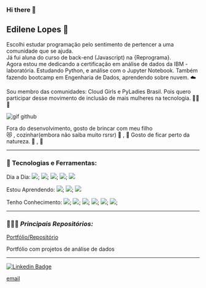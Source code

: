 ### Hi there 👋

## Edilene Lopes 🎲


Escolhi estudar programação pelo sentimento de pertencer a uma comunidade que se ajuda.<br>
Já fui aluna do curso de back-end (Javascript) na {Reprograma}.<br>
Agora estou me dedicando a certificação em análise de dados da IBM - laboratória.
Estudando Python, e análise com o Jupyter Notebook.
Também fazendo bootcamp em Engenharia de Dados, aprendendo sobre nuvem. ☁️

Sou membro das comunidades: Cloud Girls e PyLadies Brasil.  Pois quero participar desse movimento de inclusão de mais mulheres na tecnologia.   	🙆‍♀️ 	💪 

![gif github](https://user-images.githubusercontent.com/60043558/100880849-02161700-348c-11eb-9ce9-0e9debe94f74.gif)


Fora do desenvolvimento, gosto de brincar com meu filho   
😻 	, cozinhar(embora não saiba muito rsrsr) 	🍰  ,  🍝 
Gosto de ficar perto da natureza. :deciduous_tree: , :blossom:

-----


###  🚀 Tecnologias e Ferramentas:

Dia a Dia: 
<img src = "https://img.shields.io/badge/-Python-black?logoColor=green&style=flat-square&logo=Python">;
<img src = "https://img.shields.io/badge/-SqlServer-red">;
<img src = "https://img.shields.io/badge/-Pandas-black?style=flat-square&logo=Pandas">;
<img src = "https://img.shields.io/badge/-Numpy-black?style=flat-square&logo=Numpy">;
<img src = "https://img.shields.io/badge/-Jupyter-black?style=flat-square&logo=Jupyter">

Estou Aprendendo:
<img src = "https://img.shields.io/badge/-Azure-blue">;
<img src = "https://img.shields.io/badge/-Power%20Bi-yellow">;
<img src = "https://img.shields.io/badge/-Azure-orange">


Tenho Conhecimento: 
<img src = "https://img.shields.io/badge/-GITHUB-brightgreen">;
<img src ="https://img.shields.io/badge/-npm-red">;
<img src = "https://img.shields.io/badge/-Node.Js-blue">;
<img src = "https://img.shields.io/badge/-express-lightgrey">;
<img src = "https://img.shields.io/badge/-Nodemoon-green">;
<img src = "https://img.shields.io/badge/-MongoDb-orange">;

-----

 ### 👩🏾‍💻 _Principais Repositórios:_
  
  [Portfólio/Repositório](https://github.com/EdileneLopes/Analise_Dados)
  
  Portfólio com projetos de análise de dados 
			



-----


[![Linkedin Badge](https://img.shields.io/badge/-LinkedIn-blue?style=flat-square&logo=Linkedin&logoColor=white&link=https://www.linkedin.com/in/fagnerpsantos/)](https://www.linkedin.com/in/edilene-lopes/)

[email](https://www.lopes_edi@yahoo.com.br)

<!--
**EdileneLopes/edilenelopes** is a ✨ _special_ ✨ repository because its `README.md` (this file) appears on your GitHub profile.

Here are some ideas to get you started:

- 🔭 I’m currently working on ...
- 🌱 I’m currently learning ...
- 👯 I’m looking to collaborate on ...
- 🤔 I’m looking for help with ...
- 💬 Ask me about ...
- 📫 How to reach me: ...
- 😄 Pronouns: ...
- ⚡ Fun fact: ...
-->
